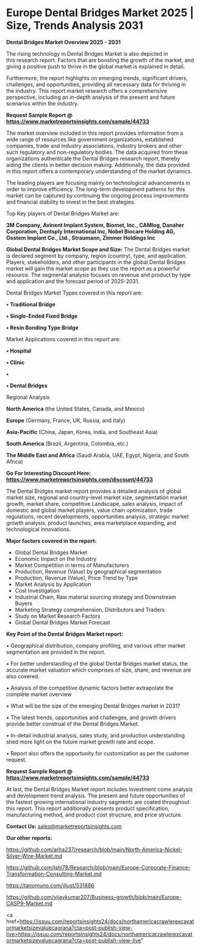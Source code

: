# Europe Dental Bridges Market 2025 | Size, Trends Analysis 2031

<Strong> Dental Bridges Market Overview 2025 - 2031</strong>

The rising technology in Dental Bridges Market is also depicted in this research report. Factors that are boosting the growth of the market, and giving a positive push to thrive in the global market is explained in detail.

Furthermore, the report highlights on emerging trends, significant drivers, challenges, and opportunities, providing all necessary data for thriving in the industry. This report market research offers a comprehensive perspective, including an in-depth analysis of the present and future scenarios within the industry.

<strong>Request Sample Report @ <a href=https://www.marketreportsinsights.com/sample/44733>https://www.marketreportsinsights.com/sample/44733</a></strong>

The market overview included in this report provides information from a wide range of resources like government organizations, established companies, trade and industry associations, industry brokers and other such regulatory and non-regulatory bodies. The data acquired from these organizations authenticate the Dental Bridges research report, thereby aiding the clients in better decision making. Additionally, the data provided in this report offers a contemporary understanding of the market dynamics.

The leading players are focusing mainly on technological advancements in order to improve efficiency. The long-term development patterns for this market can be captured by continuing the ongoing process improvements and financial stability to invest in the best strategies.

Top Key players of Dental Bridges Market are:

<strong>3M Company, Avinent Implant System, Biomet, Inc., CAMlog, Danaher Corporation, Dentsply International Inc, Nobel Biocare Holding AG, Osstem Implant Co., Ltd., Straumann, Zimmer Holdings Inc</strong>

<strong><b>Global Dental Bridges Market Scope and Size:</b></strong>
The Dental Bridges market is declared segment by company, region (country), type, and application. Players, stakeholders, and other participants in the global Dental Bridges market will gain the market scope as they use the report as a powerful resource. The segmental analysis focuses on revenue and product by type and application and the forecast period of 2025-2031.

Dental Bridges Market Types covered in this report are:

<strong>•  Traditional Bridge

•  Single-Ended Fixed Bridge

•  Resin Bonding Type Bridge</strong>

Market Applications covered in this report are:

<strong>•  Hospital

•  Clinic

•  

•  Dental Bridges</strong> 

Regional Analysis

<strong>North America</strong> (the United States, Canada, and Mexico)

<strong>Europe</strong> (Germany, France, UK, Russia, and Italy)

<strong>Asia-Pacific</strong> (China, Japan, Korea, India, and Southeast Asia)

<strong>South America</strong> (Brazil, Argentina, Colombia, etc.)

<strong>The Middle East and Africa</strong> (Saudi Arabia, UAE, Egypt, Nigeria, and South Africa)

<strong>Go For Interesting Discount Here: <a href=https://www.marketreportsinsights.com/discount/44733>https://www.marketreportsinsights.com/discount/44733</a></strong>

The Dental Bridges market report provides a detailed analysis of global market size, regional and country-level market size, segmentation market growth, market share, competitive Landscape, sales analysis, impact of domestic and global market players, value chain optimization, trade regulations, recent developments, opportunities analysis, strategic market growth analysis, product launches, area marketplace expanding, and technological innovations.

<strong><b>Major factors covered in the report:</b></strong>
<ul>
  <li>Global Dental Bridges Market </li>
  <li>Economic Impact on the Industry</li>
  <li>Market Competition in terms of Manufacturers</li>
  <li>Production, Revenue (Value) by geographical segmentation</li>
  <li>Production, Revenue (Value), Price Trend by Type</li>
  <li>Market Analysis by Application</li>
  <li>Cost Investigation</li>
  <li>Industrial Chain, Raw material sourcing strategy and Downstream Buyers</li>
  <li>Marketing Strategy comprehension, Distributors and Traders</li>
  <li>Study on Market Research Factors</li>
  <li>Global Dental Bridges Market Forecast</li>
</ul>

<strong><b>Key Point of the Dental Bridges Market report:</b></strong>

• Geographical distribution, company profiling, and various other market segmentation are provided in the report.

• For better understanding of the global Dental Bridges market status, the accurate market valuation which comprises of size, share, and revenue are also covered.

• Analysis of the competitive dynamic factors better extrapolate the complete market overview

• What will be the size of the emerging Dental Bridges market in 2031?

• The latest trends, opportunities and challenges, and growth drivers provide better construal of the Dental Bridges Market.

• In-detail industrial analysis, sales study, and production understanding shed more light on the future market growth rate and scope.

• Report also offers the opportunity for customization as per the customer request.

<strong>Request Sample Report @ <a href=https://www.marketreportsinsights.com/sample/44733>https://www.marketreportsinsights.com/sample/44733</a></strong>

At last, the Dental Bridges Market report includes investment come analysis and development trend analysis. The present and future opportunities of the fastest growing international industry segments are coated throughout this report. This report additionally presents product specification, manufacturing method, and product cost structure, and price structure.

<strong>Contact Us:</strong>
sales@marketreportsinsights.com

<strong>Our other reports:</strong>

<a href=https://github.com/arha237/research/blob/main/North-America-Nickel-Silver-Wire-Market.md>https://github.com/arha237/research/blob/main/North-America-Nickel-Silver-Wire-Market.md</a>

<a href=https://github.com/Ishi78/Research/blob/main/Europe-Corporate-Finance-Transformation-Consulting-Market.md>https://github.com/Ishi78/Research/blob/main/Europe-Corporate-Finance-Transformation-Consulting-Market.md</a>

<a href=https://tanomuno.com/illust/531886>https://tanomuno.com/illust/531886</a>

<a href=https://github.com/vijaykumar207/Business-growth/blob/main/Europe-CASP9-Market.md>https://github.com/vijaykumar207/Business-growth/blob/main/Europe-CASP9-Market.md</a>

<a href=https://issuu.com/reportsinsights24/docs/northamericacrawlerexcavatormarketsizevaluecagrana?cta=post-publish-view-live>https://issuu.com/reportsinsights24/docs/northamericacrawlerexcavatormarketsizevaluecagrana?cta=post-publish-view-live</a>"
